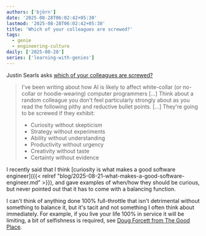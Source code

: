 ```yaml
---
authors: ['björn']
date: '2025-08-28T06:02:42+05:30'
lastmod: '2025-08-28T06:02:42+05:30'
title: 'Which of your colleagues are screwed?'
tags:
  - genie
  - engineering-culture
daily: ['2025-08-28']
series: ['learning-with-genies']
---
```


Justin Searls asks [which of your colleagues are screwed?](https://justin.searls.co/posts/which-of-your-colleagues-are-screwed/)

> I've been writing about how AI is likely to affect white-collar (or no-collar or hoodie-wearing) computer programmers […] 
> Think about a random colleague you don't feel particularly strongly about as you read the following pithy and reductive bullet points. […]
> They're going to be screwed if they exhibit:
> 
> - Curiosity without skepticism
> - Strategy without experiments
> - Ability without understanding
> - Productivity without urgency
> - Creativity without taste
> - Certainty without evidence

I recently said that I think [curiosity is what makes a good software engineer]({{< relref "blog/2025-08-21-what-makes-a-good-software-engineer.md" >}}), and gave examples of when/how they should be curious, but never pointed out that it has to come with a balancing function.

I can't think of anything done 100% full-throttle that isn't detrimental without something to balance it, but it's tacit and not something I often think about immediately. For example, if you live your life 100% in service it will be limiting, a bit of selfishness is required, see [Doug Forcett from The Good Place](https://www.youtube.com/watch?v=HPEwD7WpI9g).
